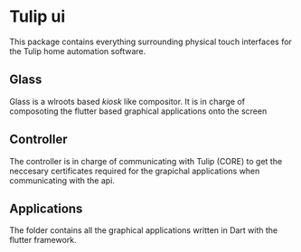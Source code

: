 # Tulip ui

This package contains everything surrounding physical touch interfaces 
for the Tulip home automation software.

## Glass

Glass is a wlroots based *kiosk* like compositor. It is in charge of 
composoting the flutter based graphical applications onto the screen

## Controller

The controller is in charge of communicating with Tulip (CORE) to 
get the neccesary certificates required for the grapichal applications 
when communicating with the api.

## Applications

The folder contains all the graphical applications written in Dart with the flutter framework.